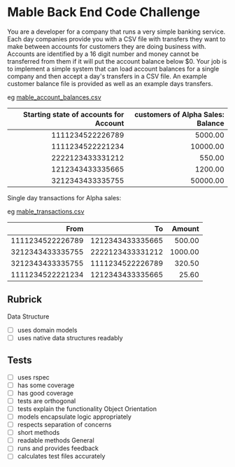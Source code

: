 # Mable Back End Code Challenge

You are a developer for a company that runs a very simple banking service. Each
day companies provide you with a CSV file with transfers they want to make
between accounts for customers they are doing business with. Accounts are
identified by a 16 digit number and money cannot be transferred from them if it
will put the account balance below $0. Your job is to implement a simple system
that can load account balances for a single company and then accept a day's
transfers in a CSV file. An example customer balance file is provided as well
as an example days transfers.

eg [mable_account_balances.csv](./mable_account_balances.csv)

| Starting state of accounts for Account | customers of Alpha Sales: Balance |
|---------------------------------------:|----------------------------------:|
| 1111234522226789                       |                           5000.00 |
| 1111234522221234                       |                          10000.00 |
| 2222123433331212                       |                            550.00 |
| 1212343433335665                       |                           1200.00 |
| 3212343433335755                       |                          50000.00 |

Single day transactions for Alpha sales:

eg [mable_transactions.csv](./mable_transactions.csv)

| From             | To               | Amount  |
|-----------------:|-----------------:|--------:|
| 1111234522226789 | 1212343433335665 |  500.00 |
| 3212343433335755 | 2222123433331212 | 1000.00 |
| 3212343433335755 | 1111234522226789 |  320.50 |
| 1111234522221234 | 1212343433335665 |   25.60 |

## Rubrick

Data Structure
* [ ] uses domain models
* [ ] uses native data structures readably

## Tests

* [ ] uses rspec
* [ ] has some coverage
* [ ] has good coverage
* [ ] tests are orthogonal
* [ ] tests explain the functionality Object Orientation
* [ ] models encapsulate logic appropriately
* [ ] respects separation of concerns
* [ ] short methods
* [ ] readable methods General
* [ ] runs and provides feedback
* [ ] calculates test files accurately
